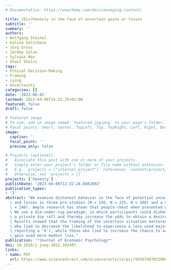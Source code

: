 ```yaml
---
# Documentation: https://wowchemy.com/docs/managing-content/

title: (Dis)honesty in the face of uncertain gains or losses
subtitle: ''
summary: ''
authors:
- Wolfgang Steinel
- Kalina Valtcheva
- Jörg Gross
- Jérémy Celse
- Sylvain Max
- Shaul Shalvi
tags:
- Ethical Decision-Making
- Framing
- Lying
- Uncertainty
categories: []
date: '2022-06-01'
lastmod: 2023-04-06T14:32:25+02:00
featured: false
draft: false

# Featured image
# To use, add an image named `featured.jpg/png` to your page's folder.
# Focal points: Smart, Center, TopLeft, Top, TopRight, Left, Right, BottomLeft, Bottom, BottomRight.
image:
  caption: ''
  focal_point: ''
  preview_only: false

# Projects (optional).
#   Associate this post with one or more of your projects.
#   Simply enter your project's folder or file name without extension.
#   E.g. `projects = ["internal-project"]` references `content/project/deep-learning/index.md`.
#   Otherwise, set `projects = []`.
projects: ['honesty']
publishDate: '2023-04-06T12:32:24.848289Z'
publication_types:
- '2'
abstract: "We examine dishonest behavior in the face of potential uncertain gains\
  \ and losses in three pre-studies (N = 150, N = 225, N = 188) and a main study (N\
  \ = 240). Ample research has shown that people cheat when presented with the opportunity.\
  \ We use a die-under-cup paradigm, in which participants could dishonestly report\
  \ a private die roll and thereby increase the odds to obtain a desired outcome.\
  \ Results showed that the framing of the uncertain situation mattered: Participants\
  \ who lied to decrease the likelihood to experience a loss used major lies (i.e.,\
  \ reporting a ‘6'), while those who lied to increase the chance to achieve an equivalent\
  \ gain used more modest lies."
publication: '*Journal of Economic Psychology*'
doi: 10.1016/j.joep.2022.102487
links:
- name: PDF
  url: https://www.sciencedirect.com/science/article/pii/S016748702200006X/pdfft?md5=ea5078596961f76fd96913e8f90eeec0&pid=1-s2.0-S016748702200006X-main.pdf
---
```

